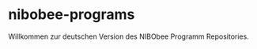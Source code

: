 nibobee-programs
================

Willkommen zur deutschen Version des NIBObee Programm Repositories.
